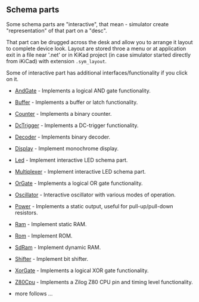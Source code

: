 ## Schema parts

Some schema parts are "interactive", that mean - simulator create "representation" of that part on a "desc".

That part can be drugged across the desk and allow you to arrange it layout to complete device look.
Layout are stored throe a menu or at application exit in a file near '.net' or in KiKad project (in case simulator started directly from iKiCad) with extension
`.sym_layout`.

Some of interactive part has additional interfaces/functionality if you click on it.

* [AndGate](and%2FREADME.md) - Implements a logical AND gate functionality.
* [Buffer](buffer%2FREADME.md) - Implements a buffer or latch functionality.
* [Counter](counter%2FREADME.md) - Implements a binary counter.
* [DcTrigger](dcTrigger%2FREADME.md) - Implements a DC-trigger functionality.
* [Decoder](decoder%2FREADME.md) - Implements binary decoder.
* [Display](display%2FREADME.md) - Implement monochrome display.
* [Led](led%2FREADME.md) - Implement interactive LED schema part.
* [Multiplexer](multiplexer%2FREADME.md) - Implement interactive LED schema part.
* [OrGate](or%2FREADME.md) - Implements a logical OR gate functionality.
* [Oscillator](oscillator%2FREADME.md) - Interactive oscillator with various modes of operation.
* [Power](power%2FREADME.md) - Implements a static output, useful for pull-up/pull-down resistors.
* [Ram](ram/README.md) - Implement static RAM.
* [Rom](rom/README.md) - Implement ROM.
* [SdRam](sdram/README.md) - Implement dynamic RAM.
* [Shifter](shifter/README.md) - Implement bit shifter.
* [XorGate](xor%2FREADME.md) - Implements a logical XOR gate functionality.
* [Z80Cpu](z80%2FREADME.md) - Implements a Zilog Z80 CPU pin and timing level functionality.

* more follows ... 